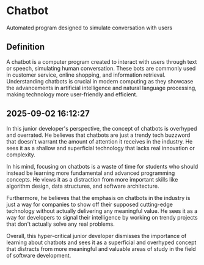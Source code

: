 # Chatbot

Automated program designed to simulate conversation with users

## Definition
A chatbot is a computer program created to interact with users through text or speech, simulating human conversation. These bots are commonly used in customer service, online shopping, and information retrieval. Understanding chatbots is crucial in modern computing as they showcase the advancements in artificial intelligence and natural language processing, making technology more user-friendly and efficient.

## 2025-09-02 16:12:27
In this junior developer's perspective, the concept of chatbots is overhyped and overrated. He believes that chatbots are just a trendy tech buzzword that doesn't warrant the amount of attention it receives in the industry. He sees it as a shallow and superficial technology that lacks real innovation or complexity.

In his mind, focusing on chatbots is a waste of time for students who should instead be learning more fundamental and advanced programming concepts. He views it as a distraction from more important skills like algorithm design, data structures, and software architecture.

Furthermore, he believes that the emphasis on chatbots in the industry is just a way for companies to show off their supposed cutting-edge technology without actually delivering any meaningful value. He sees it as a way for developers to signal their intelligence by working on trendy projects that don't actually solve any real problems.

Overall, this hyper-critical junior developer dismisses the importance of learning about chatbots and sees it as a superficial and overhyped concept that distracts from more meaningful and valuable areas of study in the field of software development.
